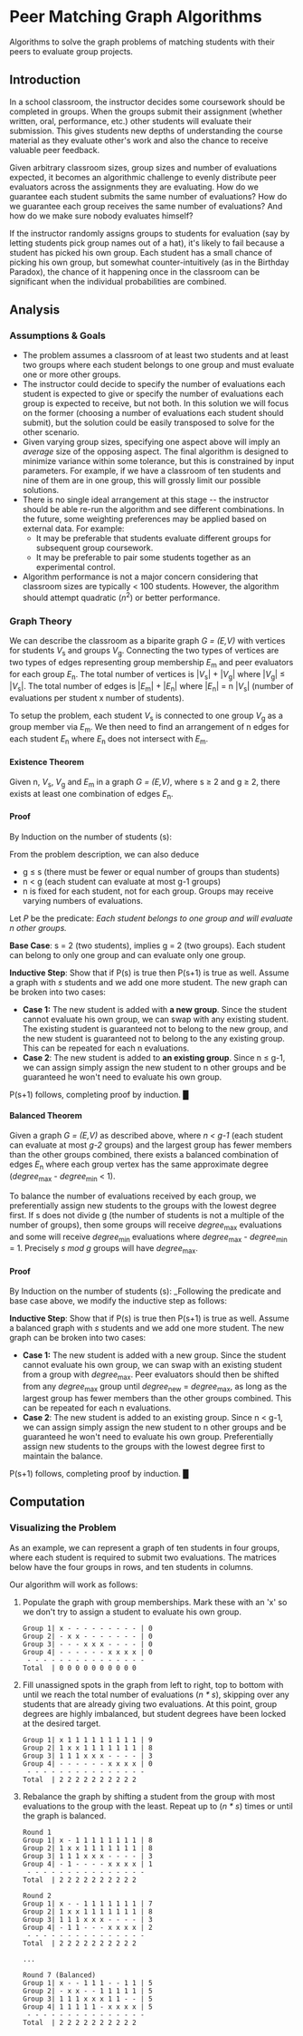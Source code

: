 # Peer Matching Graph Algorithms
Algorithms to solve the graph problems of matching students with their peers to evaluate group projects.

## Introduction
In a school classroom, the instructor decides some coursework should be completed in groups. When the groups submit their assignment (whether written, oral, performance, etc.) other students will evaluate their submission. This gives students new depths of understanding the course material as they evaluate other's work and also the chance to receive valuable peer feedback. 

Given arbitrary classroom sizes, group sizes and number of evaluations expected, it becomes an algorithmic challenge to evenly distribute peer evaluators across the assignments they are evaluating. How do we guarantee each student submits the same number of evaluations? How do we guarantee each group receives the same number of evaluations? And how do we make sure nobody evaluates himself? 

If the instructor randomly assigns groups to students for evaluation (say by letting students pick group names out of a hat), it's likely to fail because a student has picked his own group. Each student has a small chance of picking his own group, but somewhat counter-intuitively (as in the Birthday Paradox), the chance of it happening once in the classroom can be significant when the individual probabilities are combined.

## Analysis

### Assumptions & Goals

* The problem assumes a classroom of at least two students and at least two groups where each student belongs to one group and must evaluate one or more other groups.
* The instructor could decide to specify the number of evaluations each student is expected to give or specify the number of evaluations each group is expected to receive, but not both. In this solution we will focus on the former (choosing a number of evaluations each student should submit), but the solution could be easily transposed to solve for the other scenario.
* Given varying group sizes, specifying one aspect above will imply an _average_ size of the opposing aspect. The final algorithm is designed to minimize variance within some tolerance, but this is constrained by input parameters. For example, if we have a classroom of ten students and nine of them are in one group, this will grossly limit our possible solutions.
* There is no single ideal arrangement at this stage -- the instructor should be able re-run the algorithm and see different combinations. In the future, some weighting preferences may be applied based on external data. For example:
  * It may be preferable that students evaluate different groups for subsequent group coursework.
  * It may be preferable to pair some students together as an experimental control.
* Algorithm performance is not a major concern considering that classroom sizes are typically < 100 students. However, the algorithm should attempt quadratic (_n_<sup>2</sup>) or better performance. 

### Graph Theory
We can describe the classroom as a biparite graph _G = (E,V)_ with vertices for students _V_<sub>s</sub> and groups _V_<sub>g</sub>. Connecting the two types of vertices are two types of edges representing group membership _E_<sub>m</sub> and peer evaluators for each group _E_<sub>n</sub>. The total number of vertices is |_V_<sub>s</sub>| + |_V_<sub>g</sub>| where |_V_<sub>g</sub>| &le; |_V_<sub>s</sub>|. The total number of edges is |_E_<sub>m</sub>| + |_E_<sub>n</sub>| where |_E_<sub>n</sub>| = n |_V_<sub>s</sub>| (number of evaluations per student x number of students). 

To setup the problem, each student _V_<sub>s</sub> is connected to one group _V_<sub>g</sub> as a group member via _E_<sub>m</sub>. We then need to find an arrangement of n edges for each student _E_<sub>n</sub> where _E_<sub>n</sub> does not intersect with _E_<sub>m</sub>.


#### Existence Theorem
Given n, _V_<sub>s</sub>, _V_<sub>g</sub> and _E_<sub>m</sub> in a graph _G = (E,V)_, where s &ge; 2 and g &ge; 2, there exists at least one combination of edges _E_<sub>n</sub>.

#### Proof
By Induction on the number of students (s): 

From the problem description, we can also deduce
* g &le; s (there must be fewer or equal number of groups than students)
* n &lt; g (each student can evaluate at most g-1 groups)
* n is fixed for each student, not for each group. Groups may receive varying numbers of evaluations.

Let _P_ be the predicate: _Each student belongs to one group and will evaluate n other groups._

**Base Case**: s = 2 (two students), implies g = 2 (two groups). Each student can belong to only one group and can evaluate only one group. 

**Inductive Step**: Show that if P(s) is true then P(s+1) is true as well. Assume a graph with _s_ students and we add one more student. The new graph can be broken into two cases:
* **Case 1:** The new student is added with **a new group**. Since the student cannot evaluate his own group, we can swap with any existing student. The existing student is guaranteed not to belong to the new group, and the new student is guaranteed not to belong to the any existing group. This can be repeated for each n evaluations.
* **Case 2**: The new student is added to **an existing group**. Since n &le; g-1, we can assign simply assign the new student to n other groups and be guaranteed he won't need to evaluate his own group. 

P(s+1) follows, completing proof by induction. &block;


#### Balanced Theorem
Given a graph _G = (E,V)_ as described above, where _n &lt; g-1_ (each student can evaluate at most _g-2_ groups) and the largest group has fewer members than the other groups combined, there exists a balanced combination of edges _E_<sub>n</sub> where each group vertex has the same approximate degree (_degree_<sub>max</sub> - _degree_<sub>min</sub> < 1). 

To balance the number of evaluations received by each group, we preferentially assign new students to the groups with the lowest degree first. If s does not divide g (the number of students is not a multiple of the number of groups), then some groups will receive _degree_<sub>max</sub> evaluations and some will receive _degree_<sub>min</sub> evaluations where _degree_<sub>max</sub> - _degree_<sub>min</sub> = 1. Precisely _s mod g_ groups will have _degree_<sub>max</sub>.

#### Proof
By Induction on the number of students (s): 
_Following the predicate and base case above, we modify the inductive step as follows:

**Inductive Step**: Show that if P(s) is true then P(s+1) is true as well. Assume a balanced graph with _s_ students and we add one more student. The new graph can be broken into two cases:
* **Case 1:** The new student is added with a new group. Since the student cannot evaluate his own group, we can swap with an existing student from a group with _degree_<sub>max</sub>. Peer evaluators should then be shifted from any _degree_<sub>max</sub> group until _degree_<sub>new</sub> = _degree_<sub>max</sub>, as long as the largest group has fewer members than the other groups combined. This can be repeated for each n evaluations.
* **Case 2**: The new student is added to an existing group. Since n &lt; g-1, we can assign simply assign the new student to n other groups and be guaranteed he won't need to evaluate his own group. Preferentially assign new students to the groups with the lowest degree first to maintain the balance.

P(s+1) follows, completing proof by induction. &block;



## Computation
### Visualizing the Problem
As an example, we can represent a graph of ten students in four groups, where each student is required to submit two evaluations. The matrices below have the four groups in rows, and ten students in columns. 

Our algorithm will work as follows:

1. Populate the graph with group memberships. Mark these with an 'x' so we don't try to assign a student to evaluate his own group.

    ```
    Group 1| x - - - - - - - - - | 0
    Group 2| - x x - - - - - - - | 0
    Group 3| - - - x x x - - - - | 0
    Group 4| - - - - - - x x x x | 0
     - - - - - - - - - - - - - - - 
    Total  | 0 0 0 0 0 0 0 0 0 0 
    ``` 

2.  Fill unassigned spots in the graph from left to right, top to bottom with until we reach the total number of evaluations (_n * s_), skipping over any students that are already giving two evaluations. At this point, group degrees are highly imbalanced, but student degrees have been locked at the desired target. 

    ```
    Group 1| x 1 1 1 1 1 1 1 1 1 | 9
    Group 2| 1 x x 1 1 1 1 1 1 1 | 8
    Group 3| 1 1 1 x x x - - - - | 3
    Group 4| - - - - - - x x x x | 0
     - - - - - - - - - - - - - - - 
    Total  | 2 2 2 2 2 2 2 2 2 2 
    ```

3. Rebalance the graph by shifting a student from the group with most evaluations to the group with the least. Repeat up to (_n * s_) times or until the graph is balanced.

    ```
    Round 1
    Group 1| x - 1 1 1 1 1 1 1 1 | 8
    Group 2| 1 x x 1 1 1 1 1 1 1 | 8
    Group 3| 1 1 1 x x x - - - - | 3
    Group 4| - 1 - - - - x x x x | 1
     - - - - - - - - - - - - - - - 
    Total  | 2 2 2 2 2 2 2 2 2 2 

    Round 2
    Group 1| x - - 1 1 1 1 1 1 1 | 7
    Group 2| 1 x x 1 1 1 1 1 1 1 | 8
    Group 3| 1 1 1 x x x - - - - | 3
    Group 4| - 1 1 - - - x x x x | 2
     - - - - - - - - - - - - - - - 
    Total  | 2 2 2 2 2 2 2 2 2 2 

    ...
    
    Round 7 (Balanced)
    Group 1| x - - 1 1 1 - - 1 1 | 5
    Group 2| - x x - - 1 1 1 1 1 | 5
    Group 3| 1 1 1 x x x 1 1 - - | 5
    Group 4| 1 1 1 1 1 - x x x x | 5
     - - - - - - - - - - - - - - - 
    Total  | 2 2 2 2 2 2 2 2 2 2 
    ```
